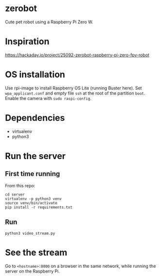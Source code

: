 # zerobot
Cute pet robot using a Raspberry Pi Zero W.

# Inspiration
https://hackaday.io/project/25092-zerobot-raspberry-pi-zero-fpv-robot

# OS installation
Use rpi-image to install Raspberry OS Lite (running Buster here).
Set `wpa_applicant.conf` and empty file `ssh` at the root of the partition `boot`.
Enable the camera with `sudo raspi-config`.

# Dependencies
- virtualenv
- python3

# Run the server
## First time running
From this repo:

```
cd server
virtualenv -p python3 venv
source venv/bin/activate
pip install -r requirements.txt
```

## Run
```
python3 video_stream.py
```

# See the stream
Go to `<hostname>:8000` on a browser in the same network, while running the server on the Raspberry Pi.